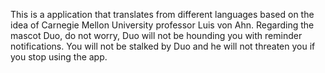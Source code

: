 This is a application that translates from different languages based on the idea of Carnegie Mellon University professor Luis von Ahn.  Regarding the mascot Duo, do not worry, Duo will not be hounding you with reminder notifications. You will not be stalked by Duo and he will not threaten you if you stop using the app.
